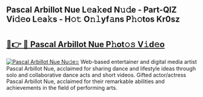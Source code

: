 ## Pascal Arbillot Nue L𝚎a𝚔ed N𝚞𝚍e - Part-QlZ Vi𝚍𝚎o L𝚎a𝚔s - H𝚘𝚝 O𝚗𝚕yf𝚊ns P𝚑𝚘tos Kr0sz

# <h2><a href="http://kfcz6l.oniu.top/?m=Pascal+Arbillot+Nue">🔗👉 🔴 Pascal Arbillot Nue P𝚑ot𝚘𝚜 V𝚒d𝚎o</a></h2>

[![Pascal Arbillot Nue Nu𝚍e𝚜](https://i.imgur.com/0qMVB7G.gif)](http://kfcz6l.oniu.top/?m=Pascal+Arbillot+Nue)
Web-based entertainer and digital media artist Pascal Arbillot Nue, acclaimed for sharing dance and lifestyle ideas through solo and collaborative dance acts and short videos. Gifted actor/actress Pascal Arbillot Nue, acclaimed for their remarkable abilities and achievements in the field of performing arts.  
